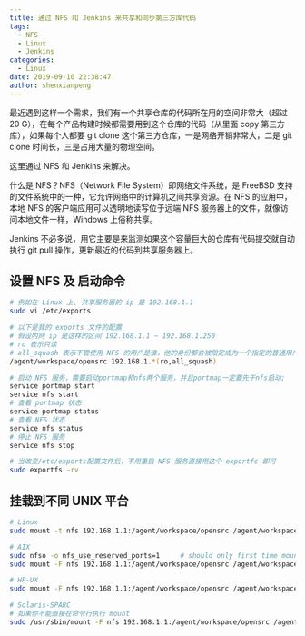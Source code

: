 ```yaml
---
title: 通过 NFS 和 Jenkins 来共享和同步第三方库代码
tags:
  - NFS
  - Linux
  - Jenkins
categories:
  - Linux
date: 2019-09-10 22:38:47
author: shenxianpeng
---
```


最近遇到这样一个需求，我们有一个共享仓库的代码所在用的空间非常大（超过 20 G），在每个产品构建时候都需要用到这个仓库的代码（从里面 copy 第三方库），如果每个人都要 git clone 这个第三方仓库，一是网络开销非常大，二是 git clone 时间长，三是占用大量的物理空间。

这里通过 NFS 和 Jenkins 来解决。

什么是 NFS？NFS（Network File System）即网络文件系统，是 FreeBSD 支持的文件系统中的一种，它允许网络中的计算机之间共享资源。在 NFS 的应用中，本地 NFS 的客户端应用可以透明地读写位于远端 NFS 服务器上的文件，就像访问本地文件一样，Windows 上俗称共享。

Jenkins 不必多说，用它主要是来监测如果这个容量巨大的仓库有代码提交就自动执行 git pull 操作，更新最近的代码到共享服务器上。

## 设置 NFS 及 启动命令

```bash
# 例如在 Linux 上, 共享服务器的 ip 是 192.168.1.1
sudo vi /etc/exports

# 以下是我的 exports 文件的配置
# 假设内网 ip 是这样的区间 192.168.1.1 ~ 192.168.1.250
# ro 表示只读
# all_squash 表示不管使用 NFS 的用户是谁，他的身份都会被限定成为一个指定的普通用户身份(nfsnobody)
/agent/workspace/opensrc 192.168.1.*(ro,all_squash)

# 启动 NFS 服务，需要启动portmap和nfs两个服务，并且portmap一定要先于nfs启动;
service portmap start
service nfs start
# 查看 portmap 状态
service portmap status
# 查看 NFS 状态
service nfs status
# 停止 NFS 服务
service nfs stop

# 当改变/etc/exports配置文件后，不用重启 NFS 服务直接用这个 exportfs 即可
sudo exportfs -rv
```

## 挂载到不同 UNIX 平台

```bash
# Linux
sudo mount -t nfs 192.168.1.1:/agent/workspace/opensrc /agent/workspace/opensrc

# AIX
sudo nfso -o nfs_use_reserved_ports=1     # should only first time mount need to run this command
sudo mount -F nfs 192.168.1.1:/agent/workspace/opensrc /agent/workspace/opensrc

# HP-UX
sudo mount -F nfs 192.168.1.1:/agent/workspace/opensrc /agent/workspace/opensrc

# Solaris-SPARC
# 如果你不能直接在命令行执行 mount
sudo /usr/sbin/mount -F nfs 192.168.1.1:/agent/workspace/opensrc /agent/workspace/opensrc
```
